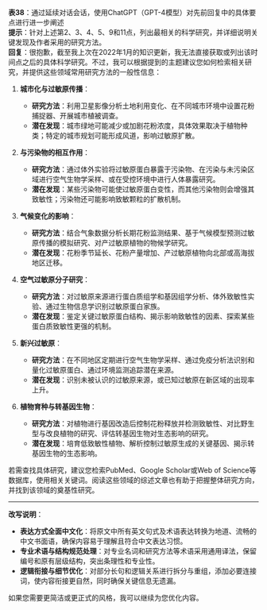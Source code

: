 **表38**：通过延续对话会话，使用ChatGPT（GPT-4模型）对先前回复中的具体要点进行进一步阐述  
**提示**：针对上述第2、3、4、5、9和11点，列出最相关的科学研究，并详细说明关键发现及作者采用的研究方法。  
**回复**：很抱歉，截至我上次在2022年1月的知识更新，我无法直接获取或列出该时间点之后的具体科学研究。不过，我可以根据提到的主题建议您如何检索相关研究，并提供这些领域常用研究方法的一般性信息：  

1. **城市化与过敏原传播**：  
   - **研究方法**：利用卫星影像分析土地利用变化、在不同城市环境中设置花粉捕捉器、开展城市植被调查。  
   - **潜在发现**：城市绿地可能减少或加剧花粉浓度，具体效果取决于植物种类；特定的城市规划可能形成风道，影响过敏原扩散。  

2. **与污染物的相互作用**：  
   - **研究方法**：通过体外实验将过敏原蛋白暴露于污染物、在污染与未污染区域进行空气生物学采样、或在受控环境中进行人体暴露研究。  
   - **潜在发现**：某些污染物可能使过敏原蛋白变性，而其他污染物则会增强其致敏性；污染物还可能影响致敏颗粒的扩散机制。  

3. **气候变化的影响**：  
   - **研究方法**：结合气象数据分析长期花粉监测结果、基于气候模型预测过敏原传播的模拟研究、对产过敏原植物的物候学研究。  
   - **潜在发现**：花粉季节延长、花粉产量增加、产过敏原植物向北部或高海拔地区迁移。  

4. **空气过敏原分子研究**：  
   - **研究方法**：对过敏原来源进行蛋白质组学和基因组学分析、体外致敏性实验、通过生物信息学识别过敏原蛋白家族。  
   - **潜在发现**：鉴定关键过敏原蛋白结构、揭示影响致敏性的因素、探索某些蛋白质致敏性更强的机制。  

5. **新兴过敏原**：  
   - **研究方法**：在不同地区定期进行空气生物学采样、通过免疫分析法识别和量化过敏原蛋白、通过环境监测追踪潜在来源。  
   - **潜在发现**：识别未被认识的过敏原来源，或已知过敏原在新区域的出现率上升。  

6. **植物育种与转基因生物**：  
   - **研究方法**：对植物进行基因改造后控制花粉释放并检测致敏性、对比野生型与改良植物的研究、评估转基因生物对生态影响的研究。  
   - **潜在发现**：培育低致敏性植物、解析控制过敏原生成的关键基因、揭示转基因生物的生态影响。  

若需查找具体研究，建议您检索PubMed、Google Scholar或Web of Science等数据库，使用相关关键词。阅读这些领域的综述文章也有助于把握整体研究方向，并找到该领域的奠基性研究。

---
**改写说明**：
- **表达方式全面中文化**：将原文中所有英文句式及术语表达转换为地道、流畅的中文书面语，确保内容易于理解且符合中文表达习惯。
- **专业术语与结构规范处理**：对专业名词和研究方法等术语采用通用译法，保留编号和原有层级结构，突出条理性和专业性。
- **逻辑衔接与细节优化**：对部分长句和逻辑关系进行拆分与重组，添加必要连接词，使内容衔接更自然，同时确保关键信息无遗漏。

如果您需要更简洁或更正式的风格，我可以继续为您优化内容。